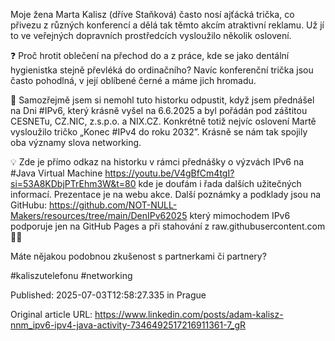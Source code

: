 Moje žena Marta Kalisz (dříve Staňková) často nosí ajťácká trička, co přivezu z různých konferencí a dělá tak těmto akcím atraktivní reklamu. Už jí to ve veřejných dopravních prostředcích vysloužilo několik oslovení.


❓ Proč hrotit oblečení na přechod do a z práce, kde se jako dentální hygienistka stejně převléká do ordinačního? Navíc konferenční trička jsou často pohodlná, v její oblíbené černé a máme jich hromadu.


🙏 Samozřejmě jsem si nemohl tuto historku odpustit, když jsem přednášel na Dni #IPv6, který krásně vyšel na 6.6.2025 a byl pořádán pod záštitou CESNETu, CZ.NIC, z.s.p.o. a NIX.CZ. Konkrétně totiž nejvíc oslovení Martě vysloužilo tričko „Konec #IPv4 do roku 2032”. Krásně se nám tak spojily oba významy slova networking.


💡 Zde je přímo odkaz na historku v rámci přednášky o výzvách IPv6 na #Java Virtual Machine https://youtu.be/V4gBfCm4tgI?si=53A8KDbjPTrEhm3W&t=80 kde je doufám i řada dalších užitečných informací. Prezentace je na webu akce. Další poznámky a podklady jsou na GitHubu: https://github.com/NOT-NULL-Makers/resources/tree/main/DenIPv62025 který mimochodem IPv6 podporuje jen na GitHub Pages a při stahování z raw.githubusercontent.com 🤷‍♂️


Máte nějakou podobnou zkušenost s partnerkami či partnery?


#kaliszutelefonu #networking


Published: 2025-07-03T12:58:27.335 in Prague

Original article URL: https://www.linkedin.com/posts/adam-kalisz-nnm_ipv6-ipv4-java-activity-7346492517216911361-7_gR

